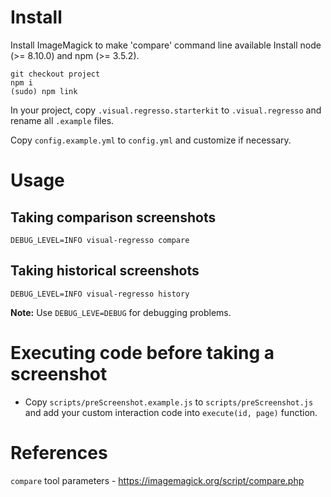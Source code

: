 
# Install

Install ImageMagick to make 'compare' command line available
Install node (>= 8.10.0) and npm (>= 3.5.2).

```
git checkout project
npm i
(sudo) npm link
```

In your project, copy `.visual.regresso.starterkit` to `.visual.regresso` and rename all `.example` files.

Copy `config.example.yml` to `config.yml` and customize if necessary.

# Usage

## Taking comparison screenshots

```
DEBUG_LEVEL=INFO visual-regresso compare
```

## Taking historical screenshots

```
DEBUG_LEVEL=INFO visual-regresso history
```


**Note:** Use `DEBUG_LEVE=DEBUG` for debugging problems.

# Executing code before taking a screenshot

- Copy `scripts/preScreenshot.example.js` to `scripts/preScreenshot.js` and add your custom interaction code into `execute(id, page)` function.


# References

`compare` tool parameters - https://imagemagick.org/script/compare.php
